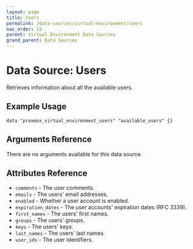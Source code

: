 ```yaml
---
layout: page
title: Users
permalink: /data-sources/virtual-environment/users
nav_order: 13
parent: Virtual Environment Data Sources
grand_parent: Data Sources
---
```


# Data Source: Users

Retrieves information about all the available users.

## Example Usage

```
data "proxmox_virtual_environment_users" "available_users" {}
```

## Arguments Reference

There are no arguments available for this data source.

## Attributes Reference

* `comments` - The user comments.
* `emails` - The users' email addresses.
* `enabled` - Whether a user account is enabled.
* `expiration_dates` - The user accounts' expiration dates (RFC 3339).
* `first_names` - The users' first names.
* `groups` - The users' groups.
* `keys` - The users' keys.
* `last_names` - The users' last names.
* `user_ids` - The user identifiers.
